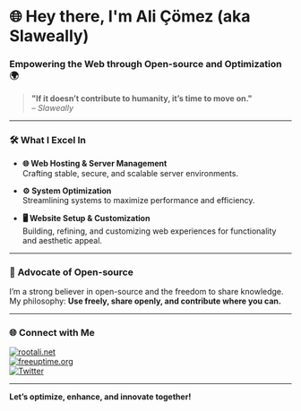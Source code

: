 # 🌐 Hey there, I'm Ali Çömez (aka **Slaweally**) 

### Empowering the Web through Open-source and Optimization 🌍

> **"If it doesn’t contribute to humanity, it’s time to move on."**  
> – *Slaweally*

---

### 🛠 **What I Excel In**
- **🌐 Web Hosting & Server Management**  
  Crafting stable, secure, and scalable server environments.
  
- **⚙️ System Optimization**  
  Streamlining systems to maximize performance and efficiency.
  
- **🖥️ Website Setup & Customization**  
  Building, refining, and customizing web experiences for functionality and aesthetic appeal.

---

### 🌱 **Advocate of Open-source**

I’m a strong believer in open-source and the freedom to share knowledge. My philosophy: **Use freely, share openly, and contribute where you can.**

---

### 🌐 **Connect with Me**
[![rootali.net](https://img.shields.io/badge/Blog-rootali.net-blue)](https://rootali.net/)  
[![freeuptime.org](https://img.shields.io/badge/Uptime%20Monitor-freeuptime.org-green)](https://freeuptime.org/)  
[![Twitter](https://img.shields.io/twitter/follow/slaweally?style=social)](https://twitter.com/slaweally)

---

**Let’s optimize, enhance, and innovate together!**
